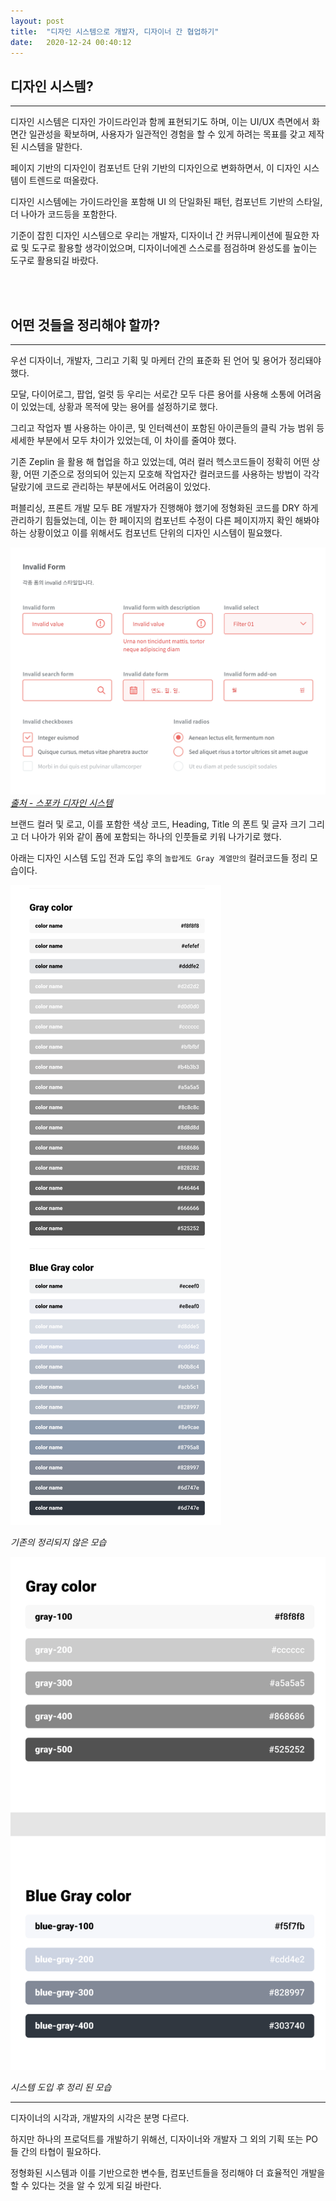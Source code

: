 ```yaml
---
layout: post
title:  "디자인 시스템으로 개발자, 디자이너 간 협업하기"
date:   2020-12-24 00:40:12
---
```


## 디자인 시스템?

---

디자인 시스템은 디자인 가이드라인과 함께 표현되기도 하며, 이는 UI/UX 측면에서 화면간 일관성을 확보하며, 사용자가 일관적인 경험을 할 수 있게 하려는 목표를 갖고 제작된 시스템을 말한다.

페이지 기반의 디자인이 컴포넌트 단위 기반의 디자인으로 변화하면서, 이 디자인 시스템이 트렌드로 떠올랐다.

디자인 시스템에는 가이드라인을 포함해 UI 의 단일화된 패턴, 컴포넌트 기반의 스타일, 더 나아가 코드등을 포함한다.

기준이 잡힌 디자인 시스템으로 우리는 개발자, 디자이너 간 커뮤니케이션에 필요한 자료 및 도구로 활용할 생각이었으며, 디자이너에겐 스스로를 점검하며 완성도를 높이는 도구로 활용되길 바랐다.

<br><br>

## 어떤 것들을 정리해야 할까?

---

우선 디자이너, 개발자, 그리고 기획 및 마케터 간의 표준화 된 언어 및 용어가 정리돼야 했다.

모달, 다이어로그, 팝업, 얼럿 등 우리는 서로간 모두 다른 용어를 사용해 소통에 어려움이 있었는데, 상황과 목적에 맞는 용어를 설정하기로 했다.

그리고 작업자 별 사용하는 아이콘, 및 인터렉션이 포함된 아이콘들의 클릭 가능 범위 등 세세한 부분에서 모두 차이가 있었는데, 이 차이를 줄여야 했다.

기존 Zeplin 을 활용 해 협업을 하고 있었는데, 여러 컬러 헥스코드들이 정확히 어떤 상황, 어떤 기준으로 정의되어 있는지 모호해 작업자간 컬러코드를 사용하는 방법이 각각 달랐기에 코드로 관리하는 부분에서도 어려움이 있었다.

퍼블리싱, 프론트 개발 모두 BE 개발자가 진행해야 했기에 정형화된 코드를 DRY 하게 관리하기 힘들었는데, 이는 한 페이지의 컴포넌트 수정이 다른 페이지까지 확인 해봐야하는 상황이었고 이를 위해서도 컴포넌트 단위의 디자인 시스템이 필요했다.

![form](/_archive/asset/design-system/form-style.png)
_[출처 - 스포카 디자인 시스템](http://bi.spoqa.com/ui.html)_

브랜드 컬러 및 로고, 이를 포함한 색상 코드, Heading, Title 의 폰트 및 글자 크기 그리고 더 나아가 위와 같이 폼에 포함되는 하나의 인풋들로 키워 나가기로 했다.

아래는 디자인 시스템 도입 전과 도입 후의 `놀랍게도 Gray 계열만의` 컬러코드들 정리 모습이다.

![before](/_archive/asset/design-system/before.png)

_기존의 정리되지 않은 모습_

![after](/_archive/asset/design-system/after.png)

_시스템 도입 후 정리 된 모습_

---

디자이너의 시각과, 개발자의 시각은 분명 다르다. 

하지만 하나의 프로덕트를 개발하기 위해선, 디자이너와 개발자 그 외의 기획 또는 PO 들 간의 타협이 필요하다.

정형화된 시스템과 이를 기반으로한 변수들, 컴포넌트들을 정리해야 더 효율적인 개발을 할 수 있다는 것을 알 수 있게 되길 바란다.

<br><br><br>
